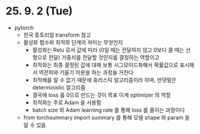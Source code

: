 # 25. 9. 2 (Tue)

* pytorch
  * 한국 튜토리얼 transform 참고
  * 활성화 함수와 최적화 단계의 차이는 무엇인지
    * 활성화는 Relu 로서 값에 따라 (0일 때는 전달하지 않고 0보다 클 때는 선형으로 전달) 가중치를 전달할 것인지를 결정하는 역할이고
    * 최적화는 최종 결정된 값에 대해 보통 시그모이드화해서 확률값으로 표시해서 역전파와 기울기 미분을 하는 과정을 거친다
    * 최적해를 알 수 없기 때문에 휴리스틱 알고리즘이라 하며, 반댓말은 deterministic 알고리즘
    * 결국에 loss 를 0으로 만드는 것이 목표 이게 optimizer 의 역할
    * 최적화는 주로 Adam 을 사용함
    * batch size 와 Adam learning rate 를 통해 loss 를 줄이는 과정이다
  * from torchsummary import summary 를 통해 모델 shape 와 param 을 알 수 있음
